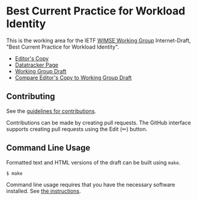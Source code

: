 # Best Current Practice for Workload Identity

This is the working area for the IETF [WIMSE Working Group](https://datatracker.ietf.org/wg/wimse/documents/) Internet-Draft, "Best Current Practice for Workload Identity".

* [Editor's Copy](https://ietf-wg-wimse.github.io/draft-ietf-wimse-workload-identity-bcp/#go.draft-ietf-wimse-workload-identity-bcp.html)
* [Datatracker Page](https://datatracker.ietf.org/doc/draft-ietf-wimse-workload-identity-bcp)
* [Working Group Draft](https://datatracker.ietf.org/doc/html/draft-ietf-wimse-workload-identity-bcp)
* [Compare Editor's Copy to Working Group Draft](https://ietf-wg-wimse.github.io/draft-ietf-wimse-workload-identity-bcp/#go.draft-ietf-wimse-workload-identity-bcp.diff)


## Contributing

See the
[guidelines for contributions](https://github.com/ietf-wg-wimse/draft-ietf-wimse-workload-identity-bcp/blob/main/CONTRIBUTING.md).

Contributions can be made by creating pull requests.
The GitHub interface supports creating pull requests using the Edit (✏) button.


## Command Line Usage

Formatted text and HTML versions of the draft can be built using `make`.

```sh
$ make
```

Command line usage requires that you have the necessary software installed.  See
[the instructions](https://github.com/martinthomson/i-d-template/blob/main/doc/SETUP.md).

